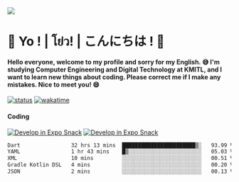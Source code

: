 <a href="#">
  <img src="https://user-images.githubusercontent.com/53619535/207896410-fee92aa4-65f2-4b27-91d3-86f8424178d3.gif" />
</a>

# 👋 Yo ! | โย่ว! | こんにちは ! 👋

<h4>Hello everyone, welcome to my profile and sorry for my English. 😅
I'm studying Computer Engineering and Digital Technology at KMITL, and I want to learn new things about coding. Please correct me if I make any mistakes. Nice to meet you! 😄</h4>

[![status](https://img.shields.io/badge/Freelance_status-Not_Avaliable-red)](https://whyzotee.vercel.app)
[![wakatime](https://wakatime.com/badge/user/3ff4daa0-dc37-4cca-9446-11cce239b396.svg)](https://wakatime.com/@3ff4daa0-dc37-4cca-9446-11cce239b396)

#### Coding
[![Develop in Expo Snack](https://img.shields.io/badge/Flutter-119EFF.svg?style=for-the-badge&logo=flutter&labelColor=FFF&logoColor=119EFF)](https://flutter.dev/)
[![Develop in Expo Snack](https://img.shields.io/badge/Expo-000.svg?style=for-the-badge&logo=EXPO&labelColor=FFF&logoColor=000)](https://expo.dev/)

<!--START_SECTION:waka-->

```txt
Dart                32 hrs 13 mins  ███████████████████████▒░   93.99 %
YAML                1 hr 43 mins    █▒░░░░░░░░░░░░░░░░░░░░░░░   05.03 %
XML                 10 mins         ░░░░░░░░░░░░░░░░░░░░░░░░░   00.51 %
Gradle Kotlin DSL   4 mins          ░░░░░░░░░░░░░░░░░░░░░░░░░   00.20 %
JSON                2 mins          ░░░░░░░░░░░░░░░░░░░░░░░░░   00.13 %
```

<!--END_SECTION:waka-->
